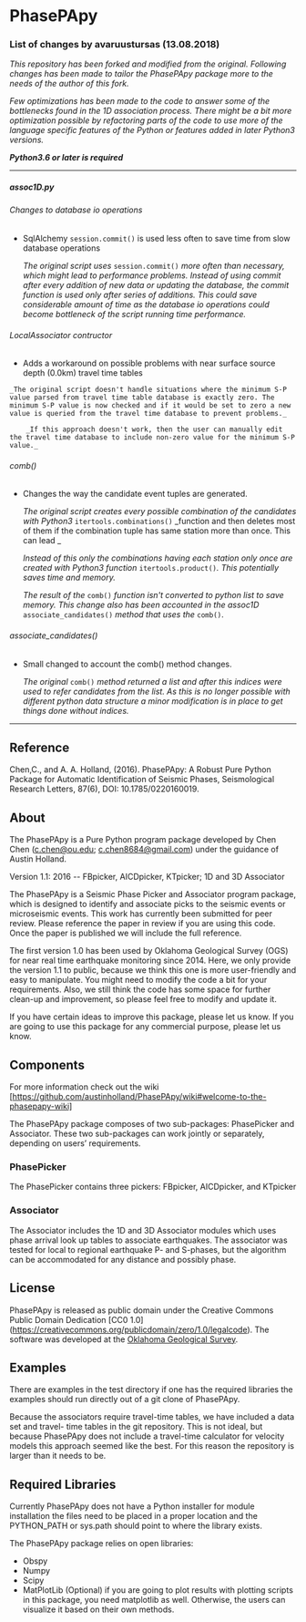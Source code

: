 # PhasePApy 

### __List of changes by avaruustursas (13.08.2018)__

   _This repository has been forked and modified from the original. Following changes has been made to tailor the PhasePApy package more to the needs of the author of this fork._
	 
_Few optimizations has been made to the code to answer some of the bottlenecks found in the 1D association process. There might be a bit more optimization possible by refactoring parts of the code to use more of the language specific features of the Python or features added in later Python3 versions._

___Python3.6 or later is required___

___

##### assoc1D.py
###### Changes to database io operations
   - SqlAlchemy `session.commit()` is used less often to save time from slow database operations

	 _The original script uses_ `session.commit()` _more often than necessary, which might lead to performance problems. Instead of using commit after every addition of new data or updating the database, the commit function is used only after series of additions. This could save considerable amount of time as the database io operations could become bottleneck of the script running time performance._

###### LocalAssociator contructor
   - Adds a workaround on possible problems with near surface source depth (0.0km) travel time tables

    _The original script doesn't handle situations where the minimum S-P value parsed from travel time table database is exactly zero. The minimum S-P value is now checked and if it would be set to zero a new value is queried from the travel time database to prevent problems._
		
		_If this approach doesn't work, then the user can manually edit the travel time database to include non-zero value for the minimum S-P value._
		

###### comb()
   - Changes the way the candidate event tuples are generated.
	   
		_The original script creates every possible combination of the candidates with Python3_ `itertools.combinations()` _function and then deletes most of them if the combination tuple has same station more than once. This can lead _
		
		_Instead of this only the combinations having each station only once are created with Python3 function_ `itertools.product()`_. This potentially saves time and memory._
   
		_The result of the_ `comb()` _function isn't converted to python list to save memory. This change also has been accounted in the assoc1D_ `associate_candidates()` _method that uses the_ `comb()`.

###### associate_candidates()
   - Small changed to account the comb() method changes.

     _The original_ `comb()` _method returned a list and after this indices were used to refer candidates from the list. As this is no longer possible with different python data structure a minor modification is in place to get things done without indices._

___

## Reference 

Chen,C., and A. A. Holland, (2016). PhasePApy: A Robust Pure Python Package for Automatic 
Identification of Seismic Phases, Seismological Research Letters, 87(6), DOI: 10.1785/0220160019.

			
## About

The PhasePApy is a Pure Python program package developed by Chen Chen (c.chen@ou.edu; 
c.chen8684@gmail.com) under the guidance of Austin Holland.

Version 1.1: 2016	--	FBpicker, AICDpicker, KTpicker; 1D and 3D Associator

The PhasePApy is a Seismic Phase Picker and Associator program package, which is 
designed to identify and associate picks to the seismic events or microseismic events. 
This work has currently been submitted for peer review. Please reference the paper in 
review if you are using this code. Once the paper is published we will include the 
full reference.

The first version 1.0 has been used by Oklahoma Geological Survey (OGS) for near real
time earthquake monitoring since 2014. Here, we only provide the version 1.1 to public,
because we think this one is more user-friendly and easy to manipulate. You might need 
to modify the code a bit for your requirements. Also, we still think the code has some 
space for further clean-up and improvement, so please feel free to modify and update it. 

If you have certain ideas to improve this package, please let us know.
If you are going to use this package for any commercial purpose, please let us know.
			

## Components 
For more information check out the wiki [https://github.com/austinholland/PhasePApy/wiki#welcome-to-the-phasepapy-wiki]

The PhasePApy package composes of two sub-packages: PhasePicker and Associator. These 
two sub-packages can work jointly or separately, depending on users’ requirements. 

### PhasePicker
The PhasePicker contains three pickers: FBpicker, AICDpicker, and KTpicker

### Associator
The Associator includes the 1D and 3D Associator modules which uses phase arrival look up
tables to associate earthquakes. The associator was tested for local to regional earthquake
 P- and S-phases, but the algorithm can be accommodated for any distance and possibly phase.

## License
PhasePApy is released as public domain under the Creative Commons Public Domain Dedication [CC0 1.0] (https://creativecommons.org/publicdomain/zero/1.0/legalcode). 
The software was developed at the [Oklahoma Geological Survey](http://www.ogs.ou.edu).

## Examples 
There are examples in the test directory if one has the required libraries the examples
should run directly out of a git clone of PhasePApy.  

Because the associators require travel-time tables, we have included a data set and travel-
time tables in the git repository.  This is not ideal, but because PhasePApy does not 
include a travel-time calculator for velocity models this approach seemed like the best. 
For this reason the repository is larger than it needs to be.



## Required Libraries
Currently PhasePApy does not have a Python installer for module installation the files 
need to be placed in a proper location and the PYTHON_PATH or sys.path should point to where
the library exists.

The PhasePApy package relies on open libraries: 
+ Obspy 
+ Numpy
+ Scipy 
+ MatPlotLib (Optional) if you are going to plot results with plotting scripts in this 
package, you need matplotlib as well. Otherwise, the users can visualize it based on their own methods.	




